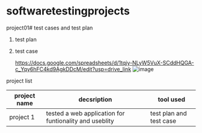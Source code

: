 # softwaretestingprojects

project01# test cases and test plan
 1. test plan
 2. test case

    https://docs.google.com/spreadsheets/d/1tqjy-NLyW5VuX-SCddHQGA-c_Yqy6hFC4kd9AgkDDcM/edit?usp=drive_link
    ![image](https://github.com/AmolKatke/softwaretestingprojects/assets/165477413/9452b9e5-ba13-45de-bdd3-1eb0829bc333)

project list

|project name | decsription |tool used |
|-------------|-------------|----------|
|project 1    |  tested a web application for funtionality and useblity | test plan and test case |

